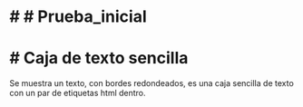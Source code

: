 # # # Prueba_inicial

# # Caja de texto sencilla

Se muestra un texto, con bordes redondeados, es una caja sencilla de texto con un par de etiquetas html dentro.

